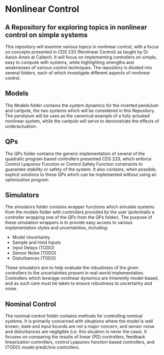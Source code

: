 # Nonlinear Control
## A Repository for exploring topics in nonlinear control on simple systems

This repository will examine various topics in nonlinear control, with a focus on concepts presented in CDS 233 (Nonlinear Control) as taught by Dr. Aaron Ames at Caltech. It will focus on implementing controllers on simple, easy to compute with systems, while highlighting strengths and weaknesses of various control techniques. The repository is divided into several folders, each of which investigate different aspects of nonlinear control.

## Models
The Models folder contains the system dynamics for the inverted pendulum and cartpole, the two systems which will be considered in this Repository. The pendulum will be uses as the canonical example of a fully actuated nonlinear system, while the cartpole will serve to demonstrate the effects of underactuation. 

## QPs
The QPs folder contains the generic implementation of several of the quadratic program based controllers presented CDS 233, which enforce Control Lyapunov Function or Control Safety Function constraints to guarantee stability or safety of the system. It also contains, when possible, explicit solutions to these QPs which can be implemented without using an optimization program.

## Simulators
The simulators folder contains wrapper functions which simulate systems from the models folder with controllers provided by the user (potentially a controller wrapping one of the QPs from the QPs folder). The purpose of these simulation wrappers is to provide easy access to various implementation styles and uncertainties, including:
* Model Uncertainty
* Sample and Hold Inputs
* Input Delays (TODO)
* Sensor Noise (TODO)
* Disturbances (TODO)

These simulators aim to help evaluate the robustness of the given controllers to the uncertainties present in real-world implementation. Controllers which leverage nonlinear dynamics are inherently model-based, and as such care must be taken to ensure robustness to uncertainty and noise.

## Nominal Control
The nominal control folder contains methods for controlling nominal systems. It is primarily concerned with situations where the model is well known, state and input bounds are not a major concern, and sensor noise and disturbances are negligible (i.e. this situation is never the case). It focuses on comparing the results of linear (PD) controllers, feedback linearization controllers, control Lyapunov function based controllers, and (TODO) model predictive controllers.
